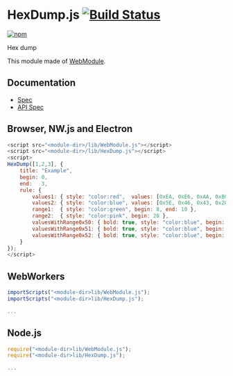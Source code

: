 # HexDump.js [![Build Status](https://travis-ci.org/uupaa/HexDump.js.svg)](https://travis-ci.org/uupaa/HexDump.js)

[![npm](https://nodei.co/npm/uupaa.hexdump.js.svg?downloads=true&stars=true)](https://nodei.co/npm/uupaa.hexdump.js/)

Hex dump

This module made of [WebModule](https://github.com/uupaa/WebModule).

## Documentation
- [Spec](https://github.com/uupaa/HexDump.js/wiki/)
- [API Spec](https://github.com/uupaa/HexDump.js/wiki/HexDump)

## Browser, NW.js and Electron

```js
<script src="<module-dir>/lib/WebModule.js"></script>
<script src="<module-dir>/lib/HexDump.js"></script>
<script>
HexDump([1,2,3], {
    title: "Example",
    begin: 0,
    end:   3,
    rule: {
        values1: { style: "color:red",  values: [0xEA, 0xE6, 0xAA, 0xB0] },
        values2: { style: "color:blue", values: [0x5E, 0x46, 0x43, 0x2C] },
        range1:  { style: "color:green", begin: 8, end: 10 },
        range2:  { style: "color:pink", begin: 20 },
        valuesWithRange0x50: { bold: true, style: "color:blue", begin: 23, values: [0x50] },
        valuesWithRange0x51: { bold: true, style: "color:blue", begin: 23, values: [0x51] },
        valuesWithRange0x52: { bold: true, style: "color:blue", begin: 23, values: [0x52] },
    }
});
</script>
```

## WebWorkers

```js
importScripts("<module-dir>lib/WebModule.js");
importScripts("<module-dir>lib/HexDump.js");

...
```

## Node.js

```js
require("<module-dir>lib/WebModule.js");
require("<module-dir>lib/HexDump.js");

...
```

